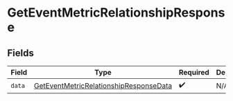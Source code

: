 # GetEventMetricRelationshipResponse


## Fields

| Field                                                                                                       | Type                                                                                                        | Required                                                                                                    | Description                                                                                                 |
| ----------------------------------------------------------------------------------------------------------- | ----------------------------------------------------------------------------------------------------------- | ----------------------------------------------------------------------------------------------------------- | ----------------------------------------------------------------------------------------------------------- |
| `data`                                                                                                      | [GetEventMetricRelationshipResponseData](../../models/components/GetEventMetricRelationshipResponseData.md) | :heavy_check_mark:                                                                                          | N/A                                                                                                         |